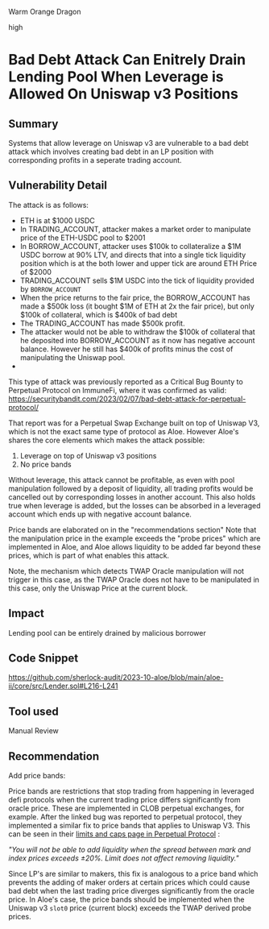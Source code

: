 Warm Orange Dragon

high

# Bad Debt Attack Can Enitrely Drain Lending Pool When Leverage is Allowed On Uniswap v3 Positions
## Summary

Systems that allow leverage on Uniswap v3 are vulnerable to a bad debt attack which involves creating bad debt in an LP position with corresponding profits in a seperate trading account.

## Vulnerability Detail

The attack is as follows:

- ETH is at $1000 USDC
- In TRADING_ACCOUNT, attacker makes a market order to manipulate price of the ETH-USDC pool to $2001
- In BORROW_ACCOUNT, attacker uses $100k to collateralize a $1M USDC borrow at 90% LTV, and directs that into a single tick liquidity position which is at the both lower and upper tick are around ETH Price of $2000
- TRADING_ACCOUNT sells $1M USDC into the tick of liquidity provided by `BORROW_ACCOUNT`
- When the price returns to the fair price, the BORROW_ACCOUNT has made a $500k loss (it bought $1M of ETH at 2x the fair price), but only $100k of collateral, which is $400k of bad debt
- The TRADING_ACCOUNT has made $500k profit.
- The attacker would not be able to withdraw the $100k of collateral that he deposited into BORROW_ACCOUNT as it now has negative account balance. However he still has $400k of profits minus the cost of manipulating the Uniswap pool.
- 
This type of attack was previously reported as a Critical Bug Bounty to Perpetual Protocol on ImmuneFi, where it was confirmed as valid: https://securitybandit.com/2023/02/07/bad-debt-attack-for-perpetual-protocol/

That report was for a Perpetual Swap Exchange built on top of Uniswap V3, which is not the exact same type of protocol as Aloe. However Aloe's shares the core elements which makes the attack possible:

1. Leverage on top of Uniswap v3 positions
2. No price bands

Without leverage, this attack cannot be profitable, as even with pool manipulation followed by a deposit of liquidity, all trading profits would be cancelled out by corresponding losses in another account. This also holds true when leverage is added, but the losses can be absorbed in a leveraged account which ends up with negative account balance.

Price bands are elaborated on in the "recommendations section" Note that the manipulation price in the example exceeds the "probe prices" which are implemented in Aloe, and Aloe allows liquidity to be added far beyond these prices, which is part of what enables this attack.

Note, the mechanism which detects TWAP Oracle manipulation will not trigger in this case, as the TWAP Oracle does not have to be manipulated in this case, only the Uniswap Price at the current block.

## Impact

Lending pool can be entirely drained by malicious borrower

## Code Snippet

https://github.com/sherlock-audit/2023-10-aloe/blob/main/aloe-ii/core/src/Lender.sol#L216-L241

## Tool used

Manual Review

## Recommendation

Add price bands:

Price bands are restrictions that stop trading from happening in leveraged defi protocols when the current trading price differs significantly from oracle price. These are implemented in CLOB perpetual exchanges, for example. After the linked bug was reported to perpetual protocol, they implemented a similar fix to price bands that applies to Uniswap V3. This can be seen in their [limits and caps page in Perpetual Protocol](https://support.perp.com/hc/en-us/articles/5331437456153-Limits-Caps) :

_"You will not be able to add liquidity when the spread between mark and index prices exceeds ±20%. Limit does not affect removing liquidity."_

Since LP's are similar to makers, this fix is analogous to a price band which prevents the adding of maker orders at certain prices which could cause bad debt when the last trading price diverges significantly from the oracle price. In Aloe's case, the price bands should be implemented when the Uniswap v3 `slot0` price (current block) exceeds the TWAP derived probe prices. 

